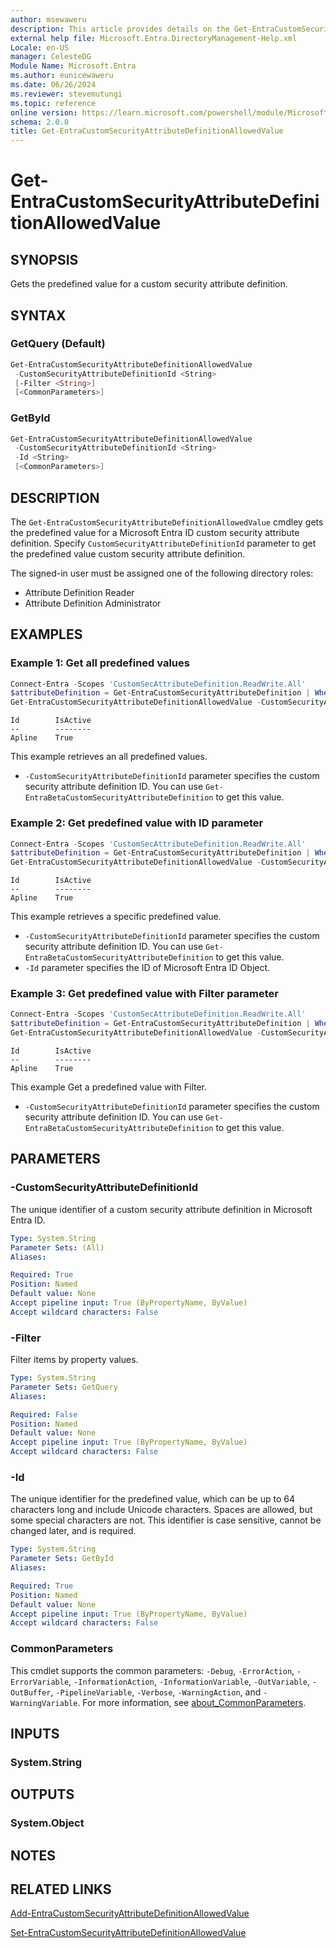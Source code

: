 ```yaml
---
author: msewaweru
description: This article provides details on the Get-EntraCustomSecurityAttributeDefinitionAllowedValue command.
external help file: Microsoft.Entra.DirectoryManagement-Help.xml
Locale: en-US
manager: CelesteDG
Module Name: Microsoft.Entra
ms.author: eunicewaweru
ms.date: 06/26/2024
ms.reviewer: stevemutungi
ms.topic: reference
online version: https://learn.microsoft.com/powershell/module/Microsoft.Entra/Get-EntraCustomSecurityAttributeDefinitionAllowedValue
schema: 2.0.0
title: Get-EntraCustomSecurityAttributeDefinitionAllowedValue
---
```


# Get-EntraCustomSecurityAttributeDefinitionAllowedValue

## SYNOPSIS

Gets the predefined value for a custom security attribute definition.

## SYNTAX

### GetQuery (Default)

```powershell
Get-EntraCustomSecurityAttributeDefinitionAllowedValue
 -CustomSecurityAttributeDefinitionId <String>
 [-Filter <String>]
 [<CommonParameters>]
```

### GetById

```powershell
Get-EntraCustomSecurityAttributeDefinitionAllowedValue
 -CustomSecurityAttributeDefinitionId <String>
 -Id <String>
 [<CommonParameters>]
```

## DESCRIPTION

The `Get-EntraCustomSecurityAttributeDefinitionAllowedValue` cmdley gets the predefined value for a Microsoft Entra ID custom security attribute definition. Specify `CustomSecurityAttributeDefinitionId` parameter to get the predefined value custom security attribute definition.

The signed-in user must be assigned one of the following directory roles:

- Attribute Definition Reader
- Attribute Definition Administrator

## EXAMPLES

### Example 1: Get all predefined values

```powershell
Connect-Entra -Scopes 'CustomSecAttributeDefinition.ReadWrite.All'
$attributeDefinition = Get-EntraCustomSecurityAttributeDefinition | Where-Object {$_.Name -eq 'Engineering'}
Get-EntraCustomSecurityAttributeDefinitionAllowedValue -CustomSecurityAttributeDefinitionId $attributeDefinition.Id
```

```Output
Id        IsActive
--        --------
Apline    True
```

This example retrieves an all predefined values.

- `-CustomSecurityAttributeDefinitionId` parameter specifies the custom security attribute definition ID. You can use `Get-EntraBetaCustomSecurityAttributeDefinition` to get this value.

### Example 2: Get predefined value with ID parameter

```powershell
Connect-Entra -Scopes 'CustomSecAttributeDefinition.ReadWrite.All'
$attributeDefinition = Get-EntraCustomSecurityAttributeDefinition | Where-Object {$_.Name -eq 'Engineering'}
Get-EntraCustomSecurityAttributeDefinitionAllowedValue -CustomSecurityAttributeDefinitionId $attributeDefinition.Id -Id 'Alpine'
```

```Output
Id        IsActive
--        --------
Apline    True
```

This example retrieves a specific predefined value.

- `-CustomSecurityAttributeDefinitionId` parameter specifies the custom security attribute definition ID. You can use `Get-EntraBetaCustomSecurityAttributeDefinition` to get this value.
- `-Id` parameter specifies the ID of Microsoft Entra ID Object.

### Example 3: Get predefined value with Filter parameter

```powershell
Connect-Entra -Scopes 'CustomSecAttributeDefinition.ReadWrite.All'
$attributeDefinition = Get-EntraCustomSecurityAttributeDefinition | Where-Object {$_.Name -eq 'Engineering'}
Get-EntraCustomSecurityAttributeDefinitionAllowedValue -CustomSecurityAttributeDefinitionId $attributeDefinition.Id -Filter "Id eq 'Alpine'"
```

```Output
Id        IsActive
--        --------
Apline    True
```

This example Get a predefined value with Filter.

- `-CustomSecurityAttributeDefinitionId` parameter specifies the custom security attribute definition ID. You can use `Get-EntraBetaCustomSecurityAttributeDefinition` to get this value.

## PARAMETERS

### -CustomSecurityAttributeDefinitionId

The unique identifier of a custom security attribute definition in Microsoft Entra ID.

```yaml
Type: System.String
Parameter Sets: (All)
Aliases:

Required: True
Position: Named
Default value: None
Accept pipeline input: True (ByPropertyName, ByValue)
Accept wildcard characters: False
```

### -Filter

Filter items by property values.

```yaml
Type: System.String
Parameter Sets: GetQuery
Aliases:

Required: False
Position: Named
Default value: None
Accept pipeline input: True (ByPropertyName, ByValue)
Accept wildcard characters: False
```

### -Id

The unique identifier for the predefined value, which can be up to 64 characters long and include Unicode characters. Spaces are allowed, but some special characters are not. This identifier is case sensitive, cannot be changed later, and is required.

```yaml
Type: System.String
Parameter Sets: GetById
Aliases:

Required: True
Position: Named
Default value: None
Accept pipeline input: True (ByPropertyName, ByValue)
Accept wildcard characters: False
```

### CommonParameters

This cmdlet supports the common parameters: `-Debug`, `-ErrorAction`, `-ErrorVariable`, `-InformationAction`, `-InformationVariable`, `-OutVariable`, `-OutBuffer`, `-PipelineVariable`, `-Verbose`, `-WarningAction`, and `-WarningVariable`. For more information, see [about_CommonParameters](https://go.microsoft.com/fwlink/?LinkID=113216).

## INPUTS

### System.String

## OUTPUTS

### System.Object

## NOTES

## RELATED LINKS

[Add-EntraCustomSecurityAttributeDefinitionAllowedValue](Add-EntraCustomSecurityAttributeDefinitionAllowedValue.md)

[Set-EntraCustomSecurityAttributeDefinitionAllowedValue](Set-EntraCustomSecurityAttributeDefinitionAllowedValue.md)
